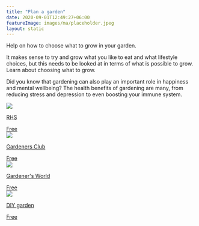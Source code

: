 ```yaml
---
title: "Plan a garden"
date: 2020-09-01T12:49:27+06:00
featureImage: images/ma/placeholder.jpeg
layout: static
---
```


Help on how to choose what to grow in your garden.

It makes sense to try and grow what you like to eat and what lifestyle choices, but this needs to be looked at in terms of what is possible to grow. Learn about choosing what to grow.

Did you know that gardening can also play an important role in happiness and mental wellbeing? The health benefits of gardening are many, from reducing stress and depression to even boosting your immune system.

<a class="ma-link" href="https://www.rhs.org.uk/Advice/Beginners-Guide/Allotment-basics/Choose-your-crops"><div class="ma-card ma-card-Community"><div class="ma-icon"><img src ="/images/icon-check.png"/></div><div class="ma-name"><p>RHS</p></div><div class="ma-paid-text"><span>Free</span></div></div></a><a class="ma-link" href="https://www.gardeners-club.co.uk/"><div class="ma-card ma-card-Community"><div class="ma-icon"><img src ="/images/icon-check.png"/></div><div class="ma-name"><p>Gardeners Club</p></div><div class="ma-paid-text"><span>Free</span></div></div></a><a class="ma-link" href="https://www.gardenersworld.com/how-to/grow-plants/allotment-year-planner/"><div class="ma-card ma-card-Community"><div class="ma-icon"><img src ="/images/icon-check.png"/></div><div class="ma-name"><p>Gardener's World</p></div><div class="ma-paid-text"><span>Free</span></div></div></a><a class="ma-link" href="https://diygarden.co.uk/gardening/starting-an-allotment"><div class="ma-card ma-card-Community"><div class="ma-icon"><img src ="/images/icon-check.png"/></div><div class="ma-name"><p>DIY garden</p></div><div class="ma-paid-text"><span>Free</span></div></div></a>  

<br/><br/>






